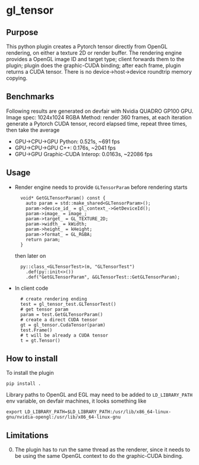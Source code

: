 # gl_tensor

## Purpose
This python plugin creates a Pytorch tensor directly from OpenGL rendering, on either a texture 2D or render buffer.  The
rendering engine provides a OpenGL image ID and target type; client forwards them to the plugin; plugin does the graphic-CUDA binding; after each frame, plugin returns a CUDA tensor. There is no device->host->device roundtrip memory copying.

## Benchmarks
Following results are generated on devfair with Nvidia QUADRO GP100 GPU.
Image spec: 1024x1024 RGBA
Method: render 360 frames, at each iteration generate a Pytorch CUDA tensor, record elapsed time, repeat three times, then take the average

* GPU->CPU->GPU Python: 0.521s, ~691 fps
* GPU->CPU->GPU C++: 0.176s, ~2041 fps
* GPU->GPU Graphic-CUDA Interop: 0.0163s, ~22086 fps

## Usage
* Render engine needs to provide `GLTensorParam` before rendering starts
  
        void* GetGLTensorParam() const {
          auto param = std::make_shared<GLTensorParam>();
          param->device_id_ = gl_context_->GetDeviceId();
          param->image_ = image_;
          param->target_ = GL_TEXTURE_2D;
          param->width_ = kWidth;
          param->height_ = kHeight;
          param->format_ = GL_RGBA;
          return param;
        }

  then later on

        py::class_<GLTensorTest>(m, "GLTensorTest")
          .def(py::init<>())
          .def("GetGLTensorParam", &GLTensorTest::GetGLTensorParam);

* In client code

        # create rendering ending
        test = gl_tensor_test.GLTensorTest()
        # get tensor param
        param = test.GetGLTensorParam()
        # create a direct CUDA tensor
        gt = gl_tensor.CudaTensor(param)
        test.Frame()
        # t will be already a CUDA tensor
        t = gt.Tensor()


## How to install
To install the plugin

    pip install .


Library paths to OpenGL and EGL may need to be added to `LD_LIBRARY_PATH` env variable, on devfair machines, it looks something like
    
    export LD_LIBRARY_PATH=$LD_LIBRARY_PATH:/usr/lib/x86_64-linux-gnu/nvidia-opengl:/usr/lib/x86_64-linux-gnu

## Limitations
0. The plugin has to run the same thread as the renderer, since it needs to be using the same OpenGL context to do the graphic-CUDA binding.
